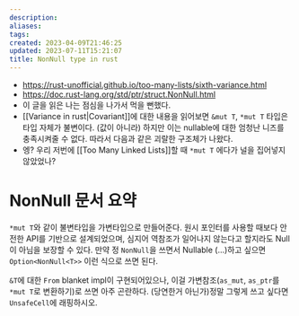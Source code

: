 ```yaml
---
description:
aliases: 
tags: 
created: 2023-04-09T21:46:25
updated: 2023-07-11T15:21:07
title: NonNull type in rust
---
```

- https://rust-unofficial.github.io/too-many-lists/sixth-variance.html
- https://doc.rust-lang.org/std/ptr/struct.NonNull.html
- 이 글을 읽은 나는 점심을 나가서 먹을 뻔했다.
- [[Variance in rust|Covariant]]에 대한 내용을 읽어보면 `&mut T`, `*mut T` 타입은 타입 자체가 불변이다. (값이 아니라) 하지만 이는 nullable에 대한 엄청난 니즈를 충족시켜줄 수 없다. 따라서 다음과 같은 괴랄한 구조체가 나왔다.
- 엥? 우리 저번에 [[Too Many Linked Lists]]할 때 `*mut T` 에다가 널을 집어넣지 않았었나?

# NonNull 문서 요약

`*mut T`와 같이 불변타입을 가변타입으로 만들어준다. 원시 포인터를 사용할 때보다 안전한 API를 기반으로 설계되었으며, 심지어 역참조가 일어나지 않는다고 할지라도 Null이 아님을 보장할 수 있다. 만약 정 `NonNull`을 쓰면서 Nullable (...)하고 싶으면 `Option<NonNull<T>>` 이런 식으로 쓰면 된다.

`&T`에 대한 `From` blanket impl이 구현되어있으나, 이걸 가변참조(`as_mut`, `as_ptr`를 `*mut T`로 변환하기)로 쓰면 아주 곤란하다. (당연한거 아닌가)정말 그렇게 쓰고 싶다면 `UnsafeCell`에 래핑하시오.